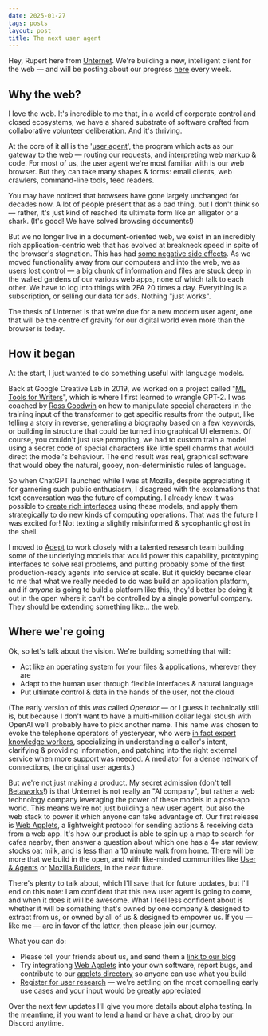 ```yaml
---
date: 2025-01-27
tags: posts
layout: post
title: The next user agent
---
```


Hey, Rupert here from [Unternet](https://unternet.co). We're building a new, intelligent client for the web &mdash; and will be posting about our progress [here](https://unternet.co/blog) every week.

## Why the web?

I love the web. It's incredible to me that, in a world of corporate control and closed ecosystems, we have a shared substrate of software crafted from collaborative volunteer deliberation. And it's thriving.

At the core of it all is the '[user agent](https://www.w3.org/WAI/UA/work/wiki/Definition_of_User_Agent)', the program which acts as our gateway to the web &mdash; routing our requests, and interpreting web markup & code. For most of us, the user agent we're most familiar with is our web browser. But they can take many shapes & forms: email clients, web crawlers, command-line tools, feed readers.

You may have noticed that browsers have gone largely unchanged for decades now. A lot of people present that as a bad thing, but I don't think so &mdash; rather, it's just kind of reached its ultimate form like an alligator or a shark. (It's good! We have solved browsing documents!)

But we no longer live in a document-oriented web, we exist in an incredibly rich application-centric web that has evolved at breakneck speed in spite of the browser's stagnation. This has had [some negative side effects](https://pluralistic.net/2024/04/24/naming-names/#prabhakar-raghavan). As we moved functionality away from our computers and into the web, we as users lost control — a big chunk of information and files are stuck deep in the walled gardens of our various web apps, none of which talk to each other. We have to log into things with 2FA 20 times a day. Everything is a subscription, or selling our data for ads. Nothing "just works".

The thesis of Unternet is that we're due for a new modern user agent, one that will be the centre of gravity for our digital world even more than the browser is today.

## How it began

At the start, I just wanted to do something useful with language models.

Back at Google Creative Lab in 2019, we worked on a project called "[ML Tools for Writers](https://www.youtube.com/watch?v=ayc7PJzqVhs)", which is where I first learned to wrangle GPT-2. I was coached by [Ross Goodwin](https://rossgoodwin.com/) on how to manipulate special characters in the training input of the transformer to get specific results from the output, like telling a story in reverse, generating a biography based on a few keywords, or building in structure that could be turned into graphical UI elements. Of course, you couldn't just use prompting, we had to custom train a model using a secret code of special characters like little spell charms that would direct the model's behaviour. The end result was real, graphical software that would obey the natural, gooey, non-deterministic rules of language.

So when ChatGPT launched while I was at Mozilla, despite appreciating it for garnering such public enthusiasm, I disagreed with the exclamations that text conversation was the future of computing. I already knew it was possible to [create rich interfaces](https://x.com/rupertmanfredi/status/1653780093712633859) using these models, and apply them strategically to do new kinds of computing operations. That was the future I was excited for! Not texting a slightly misinformed & sycophantic ghost in the shell.

I moved to [Adept](https://www.adept.ai/blog/introducing-adept) to work closely with a talented research team building some of the underlying models that would power this capability, prototyping interfaces to solve real problems, and putting probably some of the first production-ready agents into service at scale. But it quickly became clear to me that what we really needed to do was build an application platform, and if _anyone_ is going to build a platform like this, they'd better be doing it out in the open where it can't be controlled by a single powerful company. They should be extending something like... the web.

## Where we're going

Ok, so let's talk about the vision. We're building something that will:

- Act like an operating system for your files & applications, wherever they are
- Adapt to the human user through flexible interfaces & natural language
- Put ultimate control & data in the hands of the user, not the cloud

(The early version of this _was_ called _Operator_ — or I guess it technically still is, but because I don't want to have a multi-million dollar legal stoush with OpenAI we'll probably have to pick another name. This name was chosen to evoke the telephone operators of yesteryear, who were [in fact expert knowledge workers](https://dl.acm.org/doi/10.1145/223904.223921), specializing in understanding a caller's intent, clarifying & providing information, and patching into the right external service when more support was needed. A mediator for a dense network of connections, the original user agents.)

But we're not just making a product. My secret admission (don't tell [Betaworks](https://www.betaworks.com/camp/ai-camp-native-applications)!) is that Unternet is not really an "AI company", but rather a web technology company leveraging the power of these models in a post-app world. This means we're not just building a new user agent, but also the web stack to power it which anyone can take advantage of. Our first release is [Web Applets](https://github.com/unternet-co/web-applets), a lightweight protocol for sending actions & receiving data from a web app. It's how our product is able to spin up a map to search for cafes nearby, then answer a question about which one has a 4+ star review, stocks oat milk, and is less than a 10 minute walk from home. There will be more that we build in the open, and with like-minded communities like [User & Agents](https://www.userandagents.com/) or [Mozilla Builders](https://builders.mozilla.org/), in the near future.

There's plenty to talk about, which I'll save that for future updates, but I'll end on this note: I am confident that this new user agent is going to come, and when it does it will be awesome. What I feel less confident about is whether it will be something that's owned by one company & designed to extract from us, or owned by all of us & designed to empower us. If you — like me — are in favor of the latter, then please join our journey.

What you can do:

- Please tell your friends about us, and send them a [link to our blog](https://unternet.co/blog)
- Try integrationg [Web Applets](https://github.com/unternet-co/web-applets) into your own software, report bugs, and contribute to our [applets directory](https://unternet.co/applets) so anyone can use what you build
- [Register for user research](https://forms.gle/E72aMBRHqJABUNhJ6) &mdash; we're settling on the most compelling early use cases and your input would be greatly appreciated

Over the next few updates I'll give you more details about alpha testing. In the meantime, if you want to lend a hand or have a chat, drop by our Discord anytime.
